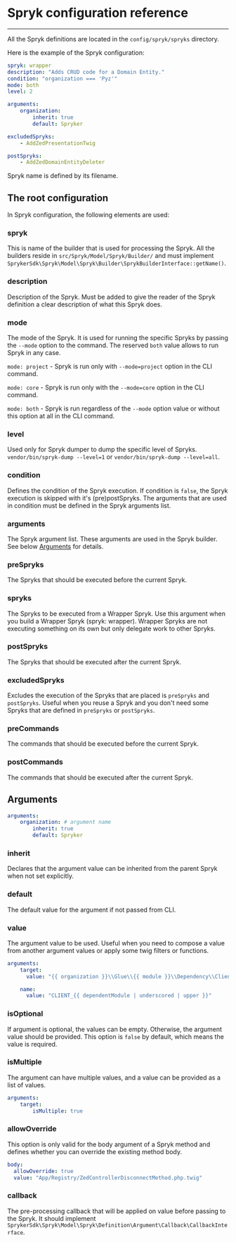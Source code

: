 # Spryk configuration reference
___

All the Spryk definitions are located in the `config/spryk/spryks` directory.

Here is the example of the Spryk configuration:
```yaml
spryk: wrapper
description: "Adds CRUD code for a Domain Entity."
condition: "organization === 'Pyz'"
mode: both
level: 2

arguments:
    organization:
        inherit: true
        default: Spryker

excludedSpryks:
    - AddZedPresentationTwig

postSpryks:
    - AddZedDomainEntityDeleter
```

Spryk name is defined by its filename.

## The root configuration

In Spryk configuration, the following elements are used:

### spryk
This is name of the builder that is used for processing the Spryk. All the builders reside in `src/Spryk/Model/Spryk/Builder/`
and must implement `SprykerSdk\Spryk\Model\Spryk\Builder\SprykBuilderInterface::getName()`.

### description
Description of the Spryk. Must be added to give the reader of the Spryk definition a clear description of what this Spryk does.

### mode
The mode of the Spryk. It is used for running the specific Spryks by passing the `--mode` option to the command. The reserved `both` value allows to run Spryk in any case.

`mode: project` - Spryk is run only with `--mode=project` option in the CLI command.

`mode: core` - Spryk is run only with the `--mode=core` option in the CLI command.

`mode: both` - Spryk is run regardless of the `--mode` option value or without this option at all in the CLI command.


### level
Used only for Spryk dumper to dump the specific level of Spryks.
`vendor/bin/spryk-dump --level=1` or `vendor/bin/spryk-dump --level=all`.

### condition
Defines the condition of the Spryk execution. If condition is `false`, the Spryk execution is skipped with it's (pre)postSpryks. The arguments that are used in condition must be defined in the Spryk arguments list.

### arguments
The Spryk argument list. These arguments are used in the Spryk builder. See below [Arguments](#arguments) for details.

### preSpryks
The Spryks that should be executed before the current Spryk.

### spryks
The Spryks to be executed from a Wrapper Spryk. Use this argument when you build a Wrapper Spryk (spryk: wrapper). Wrapper Spryks are not executing something on its own but only delegate work to other Spryks.

### postSpryks
The Spryks that should be executed after the current Spryk.

### excludedSpryks
Excludes the execution of the Spryks that are placed is `preSpryks` and `postSpryks`. Useful when you reuse a Spryk and you don't need some Spryks that are defined in `preSpryks` or `postSpryks`.

### preCommands
The commands that should be executed before the current Spryk.

### postCommands
The commands that should be executed after the current Spryk.

## Arguments

```yaml
arguments:
    organization: # argument name
        inherit: true
        default: Spryker
```

### inherit
Declares that the argument value can be inherited from the parent Spryk when not set explicitly.

### default
The default value for the argument if not passed from CLI.

### value
The argument value to be used. Useful when you need to compose a value from another argument values or apply some twig filters or functions.
```yaml
arguments:
    target:
      value: "{{ organization }}\\Glue\\{{ module }}\\Dependency\\Client\\{{ module }}To{{ dependentModule }}ClientBridge"

    name:
      value: "CLIENT_{{ dependentModule | underscored | upper }}"
```

### isOptional
If argument is optional, the values can be empty. Otherwise, the argument value should be provided. This option is `false` by default, which means the value is required.

### isMultiple
The argument can have multiple values, and a value can be provided as a list of values.
```yaml
arguments:
    target:
        isMultiple: true
```

### allowOverride
This option is only valid for the body argument of a Spryk method and defines whether you can override the existing method body.

```yaml
body:
  allowOverride: true
  value: "App/Registry/ZedControllerDisconnectMethod.php.twig"
```

### callback
The pre-processing callback that will be applied on value before passing to the Spryk. It should implement `SprykerSdk\Spryk\Model\Spryk\Definition\Argument\Callback\CallbackInterface`.
